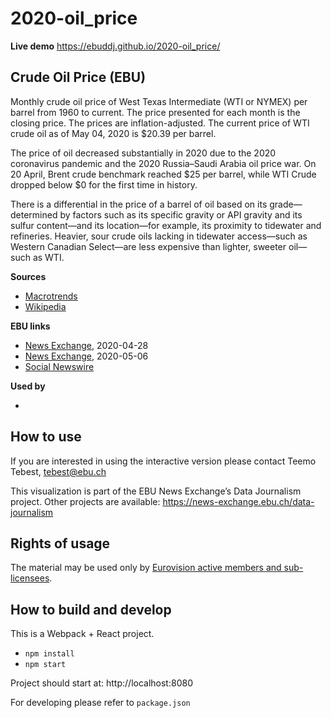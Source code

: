 # 2020-oil_price

**Live demo** https://ebuddj.github.io/2020-oil_price/

## Crude Oil Price (EBU)

Monthly crude oil price of West Texas Intermediate (WTI or NYMEX) per barrel from 1960 to current. The price presented for each month is the closing price. The prices are inflation-adjusted. The current price of WTI crude oil as of May 04, 2020 is $20.39 per barrel.

The price of oil decreased substantially in 2020 due to the 2020 coronavirus pandemic and the 2020 Russia–Saudi Arabia oil price war. On 20 April, Brent crude benchmark reached $25 per barrel, while WTI Crude dropped below $0 for the first time in history.

There is a differential in the price of a barrel of oil based on its grade—determined by factors such as its specific gravity or API gravity and its sulfur content—and its location—for example, its proximity to tidewater and refineries. Heavier, sour crude oils lacking in tidewater access—such as Western Canadian Select—are less expensive than lighter, sweeter oil—such as WTI.

**Sources**
* [Macrotrends](https://www.macrotrends.net/1369/crude-oil-price-history-chart)
* [Wikipedia](https://en.wikipedia.org/wiki/Price_of_oil)

**EBU links**
* [News Exchange](https://news-exchange.ebu.ch/item_detail/59413c0319fe4b30ecf18927f01707b2/2020_21019965), 2020-04-28
* [News Exchange](https://news-exchange.ebu.ch/item_detail/f0f26649221bf04912cab687e74a4b8b/2020_21021293), 2020-05-06
* [Social Newswire](https://www.evnsocialnewswire.ch/data/animation-tracks-monthly-crude-oil-prices-since-1960-animation/)

**Used by**
* []()

## How to use

If you are interested in using the interactive version please contact Teemo Tebest, tebest@ebu.ch

This visualization is part of the EBU News Exchange’s Data Journalism project. Other projects are available: https://news-exchange.ebu.ch/data-journalism

## Rights of usage

The material may be used only by [Eurovision active members and sub-licensees](https://www.ebu.ch/eurovision-news/members-and-sublicensees).

## How to build and develop

This is a Webpack + React project.

* `npm install`
* `npm start`

Project should start at: http://localhost:8080

For developing please refer to `package.json`